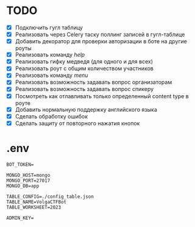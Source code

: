 # TODO
- [X] Подключить гугл таблицу  
- [X] Реализовать через Celery таску поллинг записей в гугл-таблице  
- [X] Добавить декоратор для проверки авторизации в боте на другие роуты  
- [X] Реализовать команду _help_  
- [X] Реализовать гифку медведя (для одного и для всех)  
- [X] Реализовать роут с общим количеством участников  
- [X] Реализовать команду _menu_  
- [X] Реализовать возможность задавать вопрос организаторам  
- [X] Реализовать возможность задавать вопрос спикеру  
- [X] Посмотреть как отлавливать только определенный content type в роуте  
- [X] Добавить нормальную поддержку английского языка
- [X] Сделать обработку ошибок
- [X] Сделать защиту от повторного нажатия кнопок

# .env
```dotenv
BOT_TOKEN=

MONGO_HOST=mongo
MONGO_PORT=27017
MONGO_DB=app

TABLE_CONFIG=./config_table.json
TABLE_NAME=VolgaCTFBot
TABLE_WORKSHEET=2023

ADMIN_KEY=
```